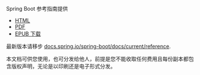 Spring Boot 参考指南提供   
- [HTML](https://docs.spring.io/spring-boot/docs/2.1.3.RELEASE/reference/html/)
- [PDF](https://docs.spring.io/spring-boot/docs/2.1.3.RELEASE/reference/pdf/spring-boot-reference.pdf)
- [EPUB 下载](https://docs.spring.io/spring-boot/docs/2.1.3.RELEASE/reference/epub/spring-boot-reference.epub)

最新版本请移步  [docs.spring.io/spring-boot/docs/current/reference](docs.spring.io/spring-boot/docs/current/reference).

本文档可供您使用，也可分发给他人，前提是您不能收取任何费用且每份副本都包含版权声明，无论是以印刷还是电子形式分发。
